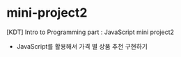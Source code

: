 # mini-project2
[KDT] Intro to Programming part : JavaScript mini project2

* JavaScript를 활용해서 가격 별 상품 추천 구현하기
